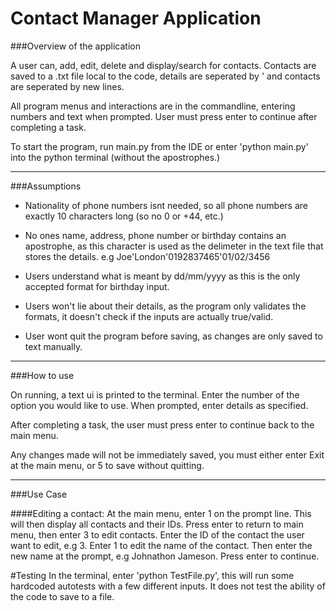 Contact Manager Application
==========

###Overview of the application

A user can, add, edit, delete and  display/search for contacts. Contacts
are saved to a .txt file local to the code, details are seperated by ' and 
contacts are seperated by new lines.

All program menus and interactions are in the commandline, entering numbers
and text when prompted. User must press enter to continue after completing
a task.

To start the program, run main.py from the IDE or enter 'python main.py' into
the python terminal (without the apostrophes.)

-------------------------------------------

###Assumptions

* Nationality of phone numbers isnt needed, so all phone numbers are exactly 10
characters long (so no 0 or +44, etc.)

* No ones name, address, phone number or birthday contains an apostrophe, as
this character is used as the delimeter in the text file that stores the details.
e.g Joe'London'0192837465'01/02/3456

* Users understand what is meant by dd/mm/yyyy as this is the only accepted
format for birthday input.

* Users won't lie about their details, as the program only validates the formats,
it doesn't check if the inputs are actually true/valid.

* User wont quit the program before saving, as changes are only saved to text
manually.

--------------------------------------------

###How to use

On running, a text ui is printed to the terminal. Enter the number of the option
you would like to use. When prompted, enter details as specified.

After completing a task, the user must press enter to continue back to the main menu.

Any changes made will not be immediately saved, you must either enter Exit at
the main menu, or 5 to save without quitting.

--------------------------------------------

###Use Case

####Editing a contact:
At the main menu, enter 1 on the prompt line. This will then display all contacts and
their IDs. Press enter to return to main menu, then enter 3 to edit contacts. Enter
the ID of the contact the user want to edit, e.g 3. Enter 1 to edit the name of the
contact. Then enter the new name at the prompt, e.g Johnathon Jameson. Press enter
to continue.


#Testing
In the terminal, enter 'python TestFile.py', this will run some hardcoded
autotests with a few different inputs. It does not test the ability of the
code to save to a file.